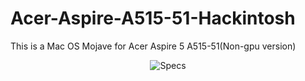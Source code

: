 # Acer-Aspire-A515-51-Hackintosh

This is a Mac OS Mojave for Acer Aspire 5 A515-51(Non-gpu version)

<p align="center">
  <img src="https://i.imgur.com/Kq1z0hh.png" alt="Specs">
</p>
